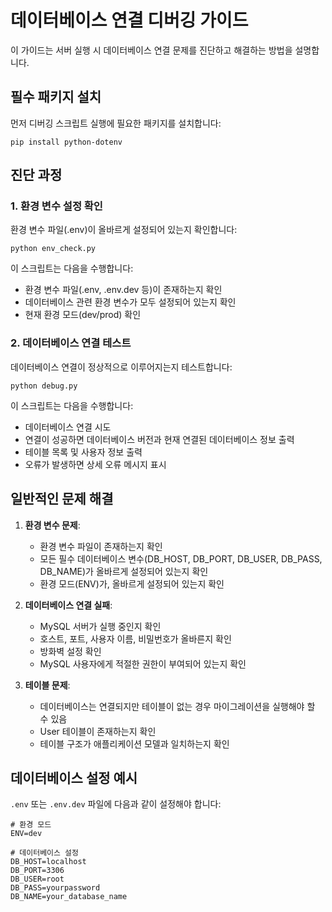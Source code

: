 # 데이터베이스 연결 디버깅 가이드

이 가이드는 서버 실행 시 데이터베이스 연결 문제를 진단하고 해결하는 방법을 설명합니다.

## 필수 패키지 설치

먼저 디버깅 스크립트 실행에 필요한 패키지를 설치합니다:

```
pip install python-dotenv
```

## 진단 과정

### 1. 환경 변수 설정 확인

환경 변수 파일(.env)이 올바르게 설정되어 있는지 확인합니다:

```
python env_check.py
```

이 스크립트는 다음을 수행합니다:
- 환경 변수 파일(.env, .env.dev 등)이 존재하는지 확인
- 데이터베이스 관련 환경 변수가 모두 설정되어 있는지 확인
- 현재 환경 모드(dev/prod) 확인

### 2. 데이터베이스 연결 테스트

데이터베이스 연결이 정상적으로 이루어지는지 테스트합니다:

```
python debug.py
```

이 스크립트는 다음을 수행합니다:
- 데이터베이스 연결 시도
- 연결이 성공하면 데이터베이스 버전과 현재 연결된 데이터베이스 정보 출력
- 테이블 목록 및 사용자 정보 출력
- 오류가 발생하면 상세 오류 메시지 표시

## 일반적인 문제 해결

1. **환경 변수 문제**: 
   - 환경 변수 파일이 존재하는지 확인
   - 모든 필수 데이터베이스 변수(DB_HOST, DB_PORT, DB_USER, DB_PASS, DB_NAME)가 올바르게 설정되어 있는지 확인
   - 환경 모드(ENV)가, 올바르게 설정되어 있는지 확인

2. **데이터베이스 연결 실패**:
   - MySQL 서버가 실행 중인지 확인
   - 호스트, 포트, 사용자 이름, 비밀번호가 올바른지 확인
   - 방화벽 설정 확인
   - MySQL 사용자에게 적절한 권한이 부여되어 있는지 확인

3. **테이블 문제**:
   - 데이터베이스는 연결되지만 테이블이 없는 경우 마이그레이션을 실행해야 할 수 있음
   - User 테이블이 존재하는지 확인
   - 테이블 구조가 애플리케이션 모델과 일치하는지 확인

## 데이터베이스 설정 예시

`.env` 또는 `.env.dev` 파일에 다음과 같이 설정해야 합니다:

```
# 환경 모드
ENV=dev

# 데이터베이스 설정
DB_HOST=localhost
DB_PORT=3306
DB_USER=root
DB_PASS=yourpassword
DB_NAME=your_database_name
``` 